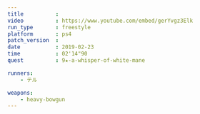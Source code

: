 ```yaml
---
title          :
video          : https://www.youtube.com/embed/gerYvgz3Elk
run_type       : freestyle
platform       : ps4
patch_version  :
date           : 2019-02-23
time           : 02'14"90
quest          : 9★-a-whisper-of-white-mane

runners:
    - テル

weapons:
    - heavy-bowgun
---
```

